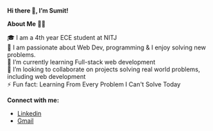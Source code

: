 <b>  Hi there 👋, I’m Sumit!</b>
  
  <b>About Me</b> 🙇‍♂       
  
🎓 I am a 4th year ECE student at NITJ                                                        
🔭 I am passionate about Web Dev, programming  & I enjoy solving new problems.                   
🌱 I’m currently learning Full-stack web development                                             
👯 I’m looking to collaborate on projects solving real world problems, including web   development   
⚡ Fun fact: Learning From Every Problem I Can't Solve Today      

<b>Connect with me:</b>
<ul>
<li><a href="https://www.linkedin.com/in/sumit-kumar-08/">Linkedin</a></li>
<li><a href="sk3820824@gmail.com">Gmail</a></li>

